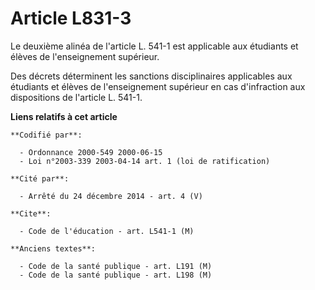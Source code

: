 # Article L831-3

Le deuxième alinéa de l'article L. 541-1 est applicable aux étudiants et élèves de l'enseignement supérieur.

Des décrets déterminent les sanctions disciplinaires applicables aux étudiants et élèves de l'enseignement supérieur en cas
d'infraction aux dispositions de l'article L. 541-1.

**Liens relatifs à cet article**

	**Codifié par**:

	  - Ordonnance 2000-549 2000-06-15
	  - Loi n°2003-339 2003-04-14 art. 1 (loi de ratification)

	**Cité par**:

	  - Arrêté du 24 décembre 2014 - art. 4 (V)

	**Cite**:

	  - Code de l'éducation - art. L541-1 (M)

	**Anciens textes**:

	  - Code de la santé publique - art. L191 (M)
	  - Code de la santé publique - art. L198 (M)
